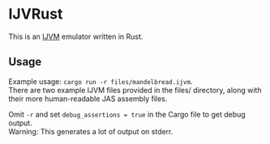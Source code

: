 # IJVRust
This is an [IJVM](https://en.wikipedia.org/wiki/IJVM) emulator written in Rust.  

## Usage
Example usage: `cargo run -r files/mandelbread.ijvm`.  
There are two example IJVM files provided in the files/ directory, along with their more human-readable JAS assembly files.  

Omit `-r` and set `debug_assertions = true` in the Cargo file to get debug output.  
Warning: This generates a lot of output on stderr.  
